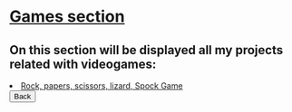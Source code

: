 <h1><ins><b>Games section</b></ins></h1>

<h2>On this section will be displayed all my projects related with videogames:</h2>

<li><a href="https://fransirvent1994.github.io/Games/Game-LizSpock/LizSpockGame">Rock, papers, scissors, lizard, Spock Game</a></li>








<div class="back">
    <a href="https://fransirvent1994.github.io/"><button onclick="back('Back')">Back</button></a>
</div>
